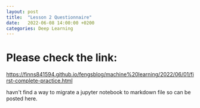 ```yaml
---
layout: post
title:  "Lesson 2 Questionnaire"
date:   2022-06-08 14:00:00 +0200
categories: Deep Learning
---
```


# Please check the link:

https://finns841594.github.io/fengsblog/machine%20learning/2022/06/01/first-complete-practice.html

havn't find a way to migrate a jupyter notebook to markdown file so can be posted here.